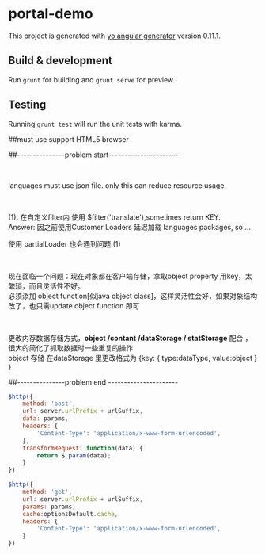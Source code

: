 # portal-demo

This project is generated with [yo angular generator](https://github.com/yeoman/generator-angular)
version 0.11.1.

## Build & development

Run `grunt` for building and `grunt serve` for preview.

## Testing

Running `grunt test` will run the unit tests with karma.

##must use support HTML5 browser

<p>##---------------problem start----------------------</p>
<br/>
<p>languages must use json file. only this can reduce resource usage.</p>
<br/>
<p>(1). 在自定义filter内 使用 $filter('translate'),sometimes return KEY.<br/>
	Answer: 因之前使用Customer Loaders 延迟加载 languages packages, so ...</p>
<p>使用 partialLoader 也会遇到问题 (1)</p>
<br/>
<p>现在面临一个问题：现在对象都在客户端存储，拿取object property 用key，太繁琐，而且灵活性不好。<br/>必须添加 object function[似java object class]，这样灵活性会好，如果对象结构改了，也只需update object function 即可</p>

<br/>
<p>更改内存数据存储方式，<b>object /contant /dataStorage / statStorage</b> 配合 ，很大的简化了抓取数据时一些重复的操作<br/>
object 存储 在dataStorage 里更改格式为 
{key:
  {
  type:dataType,
  value:object
  }
}</p>
<p>##---------------problem end ----------------------</p>

```javascript
$http({
	method: 'post',
	url: server.urlPrefix + urlSuffix,
	data: params,
	headers: {
		'Content-Type': 'application/x-www-form-urlencoded',
	},
	transformRequest: function(data) {
		return $.param(data);
	}
})

$http({
	method: 'get',
	url: server.urlPrefix + urlSuffix,
	params: params,
	cache:optionsDefault.cache,
	headers: {
		'Content-Type': 'application/x-www-form-urlencoded',
	}
})
```